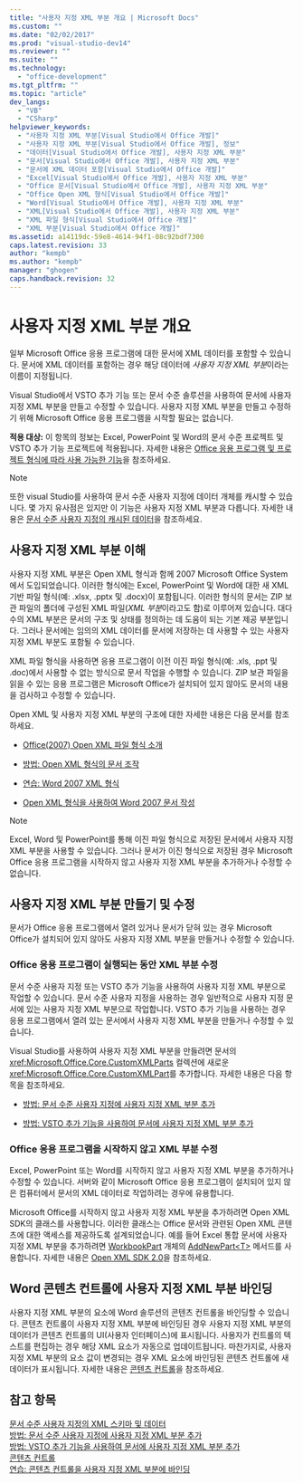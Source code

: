 ```yaml
---
title: "사용자 지정 XML 부분 개요 | Microsoft Docs"
ms.custom: ""
ms.date: "02/02/2017"
ms.prod: "visual-studio-dev14"
ms.reviewer: ""
ms.suite: ""
ms.technology: 
  - "office-development"
ms.tgt_pltfrm: ""
ms.topic: "article"
dev_langs: 
  - "VB"
  - "CSharp"
helpviewer_keywords: 
  - "사용자 지정 XML 부분[Visual Studio에서 Office 개발]"
  - "사용자 지정 XML 부분[Visual Studio에서 Office 개발], 정보"
  - "데이터[Visual Studio에서 Office 개발], 사용자 지정 XML 부분"
  - "문서[Visual Studio에서 Office 개발], 사용자 지정 XML 부분"
  - "문서에 XML 데이터 포함[Visual Studio에서 Office 개발]"
  - "Excel[Visual Studio에서 Office 개발], 사용자 지정 XML 부분"
  - "Office 문서[Visual Studio에서 Office 개발], 사용자 지정 XML 부분"
  - "Office Open XML 형식[Visual Studio에서 Office 개발]"
  - "Word[Visual Studio에서 Office 개발], 사용자 지정 XML 부분"
  - "XML[Visual Studio에서 Office 개발], 사용자 지정 XML 부분"
  - "XML 파일 형식[Visual Studio에서 Office 개발]"
  - "XML 부분[Visual Studio에서 Office 개발]"
ms.assetid: a14119dc-59e8-4614-94f1-08c92bdf7300
caps.latest.revision: 33
author: "kempb"
ms.author: "kempb"
manager: "ghogen"
caps.handback.revision: 32
---
```

# 사용자 지정 XML 부분 개요
  일부 Microsoft Office 응용 프로그램에 대한 문서에 XML 데이터를 포함할 수 있습니다.  문서에 XML 데이터를 포함하는 경우 해당 데이터에 *사용자 지정 XML 부분*이라는 이름이 지정됩니다.  
  
 Visual Studio에서 VSTO 추가 기능 또는 문서 수준 솔루션을 사용하여 문서에 사용자 지정 XML 부분을 만들고 수정할 수 있습니다.  사용자 지정 XML 부분을 만들고 수정하기 위해 Microsoft Office 응용 프로그램을 시작할 필요는 없습니다.  
  
 **적용 대상:** 이 항목의 정보는 Excel, PowerPoint 및 Word의 문서 수준 프로젝트 및 VSTO 추가 기능 프로젝트에 적용됩니다.  자세한 내용은 [Office 응용 프로그램 및 프로젝트 형식에 따라 사용 가능한 기능](../vsto/features-available-by-office-application-and-project-type.md)을 참조하세요.  
  
> [!NOTE]  
>  또한 visual Studio를 사용하여 문서 수준 사용자 지정에 데이터 개체를 캐시할 수 있습니다.  몇 가지 유사점은 있지만 이 기능은 사용자 지정 XML 부분과 다릅니다.  자세한 내용은 [문서 수준 사용자 지정의 캐시된 데이터](../vsto/cached-data-in-document-level-customizations.md)을 참조하세요.  
  
## 사용자 지정 XML 부분 이해  
 사용자 지정 XML 부분은 Open XML 형식과 함께 2007 Microsoft Office System에서 도입되었습니다.  이러한 형식에는 Excel, PowerPoint 및 Word에 대한 새 XML 기반 파일 형식\(예: .xlsx, .pptx 및 .docx\)이 포함됩니다.  이러한 형식의 문서는 ZIP 보관 파일의 폴더에 구성된 XML 파일\(*XML 부분*이라고도 함\)로 이루어져 있습니다.  대다수의 XML 부분은 문서의 구조 및 상태를 정의하는 데 도움이 되는 기본 제공 부분입니다.  그러나 문서에는 임의의 XML 데이터를 문서에 저장하는 데 사용할 수 있는 사용자 지정 XML 부분도 포함될 수 있습니다.  
  
 XML 파일 형식을 사용하면 응용 프로그램이 이전 이진 파일 형식\(예: .xls, .ppt 및 .doc\)에서 사용할 수 없는 방식으로 문서 작업을 수행할 수 있습니다.  ZIP 보관 파일을 읽을 수 있는 응용 프로그램은 Microsoft Office가 설치되어 있지 않아도 문서의 내용을 검사하고 수정할 수 있습니다.  
  
 Open XML 및 사용자 지정 XML 부분의 구조에 대한 자세한 내용은 다음 문서를 참조하세요.  
  
-   [Office\(2007\) Open XML 파일 형식 소개](http://msdn.microsoft.com/ko-kr/96018532-f62c-4da7-bbff-16b96a483fbf)  
  
-   [방법: Open XML 형식의 문서 조작](http://msdn.microsoft.com/ko-kr/c989d4e2-053d-4e1f-83be-257c608b343f)  
  
-   [연습: Word 2007 XML 형식](http://msdn.microsoft.com/ko-kr/fc1afcb2-27fb-4608-9f29-11b7bd23ea4a)  
  
-   [Open XML 형식을 사용하여 Word 2007 문서 작성](http://msdn.microsoft.com/ko-kr/59a46f4e-5a5a-4dac-86e5-7dfd43330766)  
  
> [!NOTE]  
>  Excel, Word 및 PowerPoint를 통해 이진 파일 형식으로 저장된 문서에서 사용자 지정 XML 부분을 사용할 수 있습니다.  그러나 문서가 이진 형식으로 저장된 경우 Microsoft Office 응용 프로그램을 시작하지 않고 사용자 지정 XML 부분을 추가하거나 수정할 수 없습니다.  
  
## 사용자 지정 XML 부분 만들기 및 수정  
 문서가 Office 응용 프로그램에서 열려 있거나 문서가 닫혀 있는 경우 Microsoft Office가 설치되어 있지 않아도 사용자 지정 XML 부분을 만들거나 수정할 수 있습니다.  
  
### Office 응용 프로그램이 실행되는 동안 XML 부분 수정  
 문서 수준 사용자 지정 또는 VSTO 추가 기능을 사용하여 사용자 지정 XML 부분으로 작업할 수 있습니다.  문서 수준 사용자 지정을 사용하는 경우 일반적으로 사용자 지정 문서에 있는 사용자 지정 XML 부분으로 작업합니다.  VSTO 추가 기능을 사용하는 경우 응용 프로그램에서 열려 있는 문서에서 사용자 지정 XML 부분을 만들거나 수정할 수 있습니다.  
  
 Visual Studio를 사용하여 사용자 지정 XML 부분을 만들려면 문서의 <xref:Microsoft.Office.Core.CustomXMLParts> 컬렉션에 새로운 <xref:Microsoft.Office.Core.CustomXMLPart>를 추가합니다.  자세한 내용은 다음 항목을 참조하세요.  
  
-   [방법: 문서 수준 사용자 지정에 사용자 지정 XML 부분 추가](../vsto/how-to-add-custom-xml-parts-to-document-level-customizations.md)  
  
-   [방법: VSTO 추가 기능을 사용하여 문서에 사용자 지정 XML 부분 추가](../vsto/how-to-add-custom-xml-parts-to-documents-by-using-vsto-add-ins.md)  
  
### Office 응용 프로그램을 시작하지 않고 XML 부분 수정  
 Excel, PowerPoint 또는 Word를 시작하지 않고 사용자 지정 XML 부분을 추가하거나 수정할 수 있습니다.  서버와 같이 Microsoft Office 응용 프로그램이 설치되어 있지 않은 컴퓨터에서 문서의 XML 데이터로 작업하려는 경우에 유용합니다.  
  
 Microsoft Office를 시작하지 않고 사용자 지정 XML 부분을 추가하려면 Open XML SDK의 클래스를 사용합니다.  이러한 클래스는 Office 문서와 관련된 Open XML 콘텐츠에 대한 액세스를 제공하도록 설계되었습니다.  예를 들어 Excel 통합 문서에 사용자 지정 XML 부분을 추가하려면 [WorkbookPart](http://msdn.microsoft.com/ko-kr/d011e6f4-77dd-d02d-66ef-dc4a9e7b26f2) 개체의 [AddNewPart\<T\>](http://msdn.microsoft.com/ko-kr/47c348c0-77ab-a504-5097-bcd6a213921a) 메서드를 사용합니다.  자세한 내용은 [Open XML SDK 2.0](http://msdn.microsoft.com/ko-kr/f6a9ae68-7989-4208-97f5-3c945137a0ab)을 참조하세요.  
  
## Word 콘텐츠 컨트롤에 사용자 지정 XML 부분 바인딩  
 사용자 지정 XML 부분의 요소에 Word 솔루션의 콘텐츠 컨트롤을 바인딩할 수 있습니다.  콘텐츠 컨트롤이 사용자 지정 XML 부분에 바인딩된 경우 사용자 지정 XML 부분의 데이터가 콘텐츠 컨트롤의 UI\(사용자 인터페이스\)에 표시됩니다.  사용자가 컨트롤의 텍스트를 편집하는 경우 해당 XML 요소가 자동으로 업데이트됩니다.  마찬가지로, 사용자 지정 XML 부분의 요소 값이 변경되는 경우 XML 요소에 바인딩된 콘텐츠 컨트롤에 새 데이터가 표시됩니다.  자세한 내용은 [콘텐츠 컨트롤](../vsto/content-controls.md)을 참조하세요.  
  
## 참고 항목  
 [문서 수준 사용자 지정의 XML 스키마 및 데이터](../vsto/xml-schemas-and-data-in-document-level-customizations.md)   
 [방법: 문서 수준 사용자 지정에 사용자 지정 XML 부분 추가](../vsto/how-to-add-custom-xml-parts-to-document-level-customizations.md)   
 [방법: VSTO 추가 기능을 사용하여 문서에 사용자 지정 XML 부분 추가](../vsto/how-to-add-custom-xml-parts-to-documents-by-using-vsto-add-ins.md)   
 [콘텐츠 컨트롤](../vsto/content-controls.md)   
 [연습: 콘텐츠 컨트롤을 사용자 지정 XML 부분에 바인딩](../vsto/walkthrough-binding-content-controls-to-custom-xml-parts.md)  
  
  